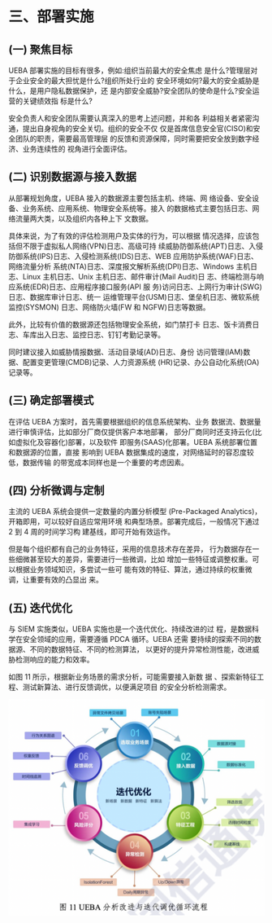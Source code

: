 # 三、部署实施

## (一) 聚焦目标

UEBA 部署实施的目标有很多，例如:组织当前最大的安全焦虑 是什么?管理层对于企业安全的最大担忧是什么?组织所处行业的 安全环境如何?最大的安全威胁是什么，是用户隐私数据保护，还 是内部安全威胁?安全团队的使命是什么?安全运营的关键绩效指 标是什么?

安全负责人和安全团队需要认真深入的思考上述问题，并和各 利益相关者紧密沟通，提出自身视角的安全关切。组织的安全不仅 仅是首席信息安全官(CISO)和安全团队的职责，需要最高管理层 的反馈和资源保障，同时需要把安全放到数字经济、业务连续性的 视角进行全面评估。

## (二) 识别数据源与接入数据

从部署规划角度，UEBA 接入的数据源主要包括主机、终端、网 络设备、安全设备、业务系统、应用系统、物理安全系统等。接入 的数据格式主要包括日志、网络流量两大类，以及组织内各种上下 文数据。

具体来说，为了有效的评估检测用户及实体的行为，可以根据 情况选择，应该包括但不限于虚拟私人网络(VPN)日志、高级可持 续威胁防御系统(APT)日志、入侵防御系统(IPS)日志、入侵检测系统(IDS)日志、WEB 应用防护系统(WAF)日志、网络流量分析 系统(NTA)日志、深度报文解析系统(DPI)日志、Windows 主机日 志、Linux 主机日志、Unix 主机日志、邮件审计(Mail Audit)日 志、终端检测与响应系统(EDR)日志、应用程序接口服务(API 服 务)访问日志、上网行为审计(SWG)日志、数据库审计日志、统一 运维管理平台(USM)日志、堡垒机日志、微软系统监控(SYSMON) 日志、网络防火墙(FW 和 NGFW)日志等数据。

此外，比较有价值的数据源还包括物理安全系统，如门禁打卡 日志、饭卡消费日志、车库出入日志、监控日志、钉钉考勤记录等。

同时建议接入如威胁情报数据、活动目录域(AD)日志、身份 访问管理(IAM)数据、配置变更管理(CMDB)记录、人力资源系统 (HR)记录、办公自动化系统(OA)记录等。

## (三) 确定部署模式

在评估 UEBA 方案时，首先需要根据组织的信息系统架构、业务 数据流、数据量进行审慎评估，比如部分厂商仅提供客户本地部署， 部分厂商同时还支持云化(比如虚拟化及容器化)部署，以及软件 即服务(SAAS)化部署。UEBA 系统部署位置和数据源的位置，直接 影响到 UEBA 数据集成的速度，对网络延时的容忍度较低，数据传输 的带宽成本同样也是一个重要的考虑因素。

## (四) 分析微调与定制

主流的 UEBA 系统会提供一定数量的内置分析模型 (Pre-Packaged Analytics)，开箱即用，可以较好自适应常用环境 和典型场景。部署完成后，一般情况下通过 2 到 4 周的时间学习构 建基线，即可开始有效运作。

但是每个组织都有自己的业务特征，采用的信息技术存在差异， 行为数据存在一些细微甚至较大的差异，需要进行一些微调，比如 增加一些特征或调整权重。可以根据业务领域知识，多尝试一些可 能有效的特征、算法，通过持续的权重微调，让重要有效的凸显出 来。

## (五) 迭代优化

与 SIEM 实施类似，UEBA 实施也是一个迭代优化、持续改进的过 程，是数据科学在安全领域的应用，需要遵循 PDCA 循环。UEBA 还需 要持续的探索不同的数据源、不同的数据特征、不同的检测算法， 以更好的提升异常检测性能，改进威胁检测响应的能力和效率。

如图 11 所示，根据新业务场景的需求分析，可能需要接入新数 据 、探索新特征工程、测试新算法、进行反馈调优，以便满足项目 的安全分析检测需求。

![image-20220529174946272](./img/3-1.png)